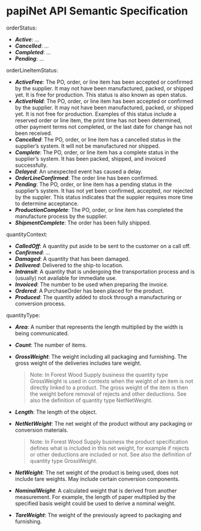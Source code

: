 # papiNet API Semantic Specification

orderStatus:

* _**Active**_: ...
* _**Cancelled**_: ...
* _**Completed**_: ...
* _**Pending**_: ...

orderLineItemStatus:

* _**ActiveFree**_: The PO, order, or line item has been accepted or confirmed by the supplier. It may not have been manufactured, packed, or shipped yet. It is free for production. This status is also known as open status.
* _**ActiveHold**_: The PO, order, or line item has been accepted or confirmed by the supplier. It may not have been manufactured, packed, or shipped yet. It is not free for production. Examples of this status include a reserved order or line item, the print time has not been determined, other payment terms not completed, or the last date for change has not been received.
* _**Cancelled**_: The PO, order, or line item has a cancelled status in the supplier’s system. It will not be manufactured nor shipped.
* _**Complete**_: The PO, order, or line item has a complete status in the supplier’s system. It has been packed, shipped, and invoiced successfully.
* _**Delayed**_: An unexpected event has caused a delay.
* _**OrderLineConfirmed**_: The order line has been confirmed.
* _**Pending**_: The PO, order, or line item has a pending status in the supplier’s system. It has not yet been confirmed, accepted, nor rejected by the suppler. This status indicates that the suppler requires more time to determine acceptance.
* _**ProductionComplete**_: The PO, order, or line item has completed the manufacture process by the supplier.
* _**ShipmentComplete**_: The order has been fully shipped.

quantityContext:

* _**CalledOff**_: A quantity put aside to be sent to the customer on a call off.
* _**Confirmed**_: ...
* _**Damaged**_: A quantity that has been damaged.
* _**Delivered**_: Delivered to the ship-to location.
* _**Intransit**_: A quantity that is undergoing the transportation process and is (usually) not available for immediate use.
* _**Invoiced**_: The number to be used when preparing the invoice.
* _**Ordered**_: A PurchaseOrder has been placed for the product.
* _**Produced**_: The quantity added to stock through a manufacturing or conversion process.

quantityType:

* _**Area**_: A number that represents the length multiplied by the width is being communicated.
* _**Count**_: The number of items.
* _**GrossWeight**_: The weight including all packaging and furnishing. The gross weight of the deliveries includes tare weight.

  > Note: In Forest Wood Supply business the quantity type GrossWeight is used in contexts when the weight of an item is not directly linked to a product. The gross weight of the item is then the weight before removal of rejects and other deductions. See also the definition of quantity type NetNetWeight.

* _**Length**_: The length of the object.
* _**NetNetWeight**_: The net weight of the product without any packaging or conversion materials.

  > Note: In Forest Wood Supply business the product specification defines what is included in this net weight, for example if rejects or other deductions are included or not. See also the definition of quantity type GrossWeight.

* _**NetWeight**_: The net weight of the product is being used, does not include tare weights. May include certain conversion components.

* _**NominalWeight**_: A calculated weight that is derived from another measurement. For example, the length of paper multiplied by the specified basis weight could be used to derive a nominal weight.
* _**TareWeight**_: The weight of the previously agreed to packaging and furnishing.